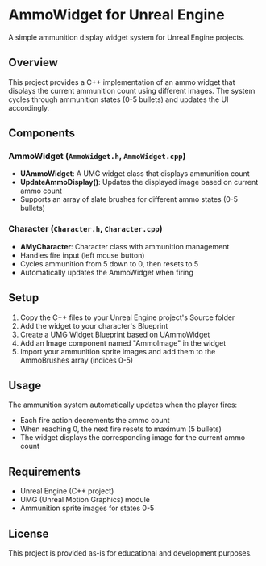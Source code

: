 # AmmoWidget for Unreal Engine

A simple ammunition display widget system for Unreal Engine projects.

## Overview

This project provides a C++ implementation of an ammo widget that displays the current ammunition count using different images. The system cycles through ammunition states (0-5 bullets) and updates the UI accordingly.

## Components

### AmmoWidget (`AmmoWidget.h`, `AmmoWidget.cpp`)
- **UAmmoWidget**: A UMG widget class that displays ammunition count
- **UpdateAmmoDisplay()**: Updates the displayed image based on current ammo count
- Supports an array of slate brushes for different ammo states (0-5 bullets)

### Character (`Character.h`, `Character.cpp`)
- **AMyCharacter**: Character class with ammunition management
- Handles fire input (left mouse button)
- Cycles ammunition from 5 down to 0, then resets to 5
- Automatically updates the AmmoWidget when firing

## Setup

1. Copy the C++ files to your Unreal Engine project's Source folder
2. Add the widget to your character's Blueprint
3. Create a UMG Widget Blueprint based on UAmmoWidget
4. Add an Image component named "AmmoImage" in the widget
5. Import your ammunition sprite images and add them to the AmmoBrushes array (indices 0-5)

## Usage

The ammunition system automatically updates when the player fires:
- Each fire action decrements the ammo count
- When reaching 0, the next fire resets to maximum (5 bullets)
- The widget displays the corresponding image for the current ammo count

## Requirements

- Unreal Engine (C++ project)
- UMG (Unreal Motion Graphics) module
- Ammunition sprite images for states 0-5

## License

This project is provided as-is for educational and development purposes.

